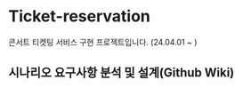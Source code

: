 # Ticket-reservation
콘서트 티켓팅 서비스 구현 프로젝트입니다. (24.04.01 ~ ) 


## 시나리오 요구사항 분석 및 설계(Github Wiki) 



